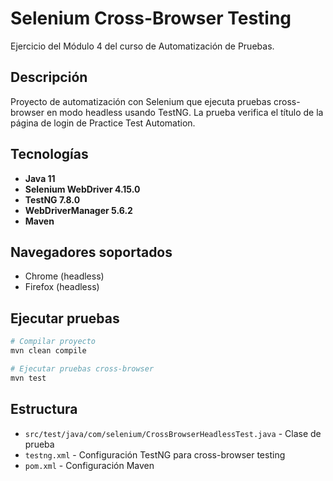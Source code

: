 # Selenium Cross-Browser Testing

Ejercicio del Módulo 4 del curso de Automatización de Pruebas.

## Descripción

Proyecto de automatización con Selenium que ejecuta pruebas cross-browser en modo headless usando TestNG. La prueba verifica el título de la página de login de Practice Test Automation.

## Tecnologías

- **Java 11**
- **Selenium WebDriver 4.15.0**
- **TestNG 7.8.0**
- **WebDriverManager 5.6.2**
- **Maven**

## Navegadores soportados

- Chrome (headless)
- Firefox (headless)

## Ejecutar pruebas

```bash
# Compilar proyecto
mvn clean compile

# Ejecutar pruebas cross-browser
mvn test
```

## Estructura

- `src/test/java/com/selenium/CrossBrowserHeadlessTest.java` - Clase de prueba
- `testng.xml` - Configuración TestNG para cross-browser testing
- `pom.xml` - Configuración Maven
